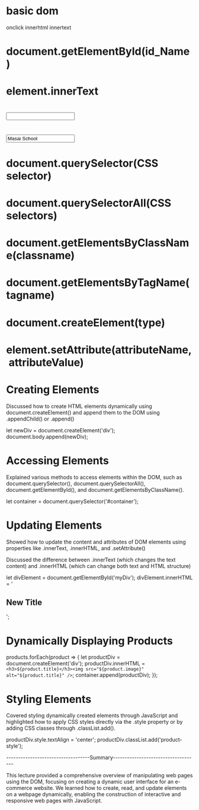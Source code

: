 # basic dom
onclick
innerhtml
innertext



# document.getElementById(id_Name)
# element.innerText
# <input type="text" value=""/>
# <input type="text" value="Masai School"/>
# document.querySelector(CSS selector)
# document.querySelectorAll(CSS selectors)
# document.getElementsByClassName(classname)
# document.getElementsByTagName(tagname)
# document.createElement(type)
# element.setAttribute(attributeName, attributeValue)

# Creating Elements
Discussed how to create HTML elements dynamically using document.createElement() and append them to the DOM using .appendChild() or .append()

let newDiv = document.createElement('div');
document.body.append(newDiv);

# Accessing Elements
Explained various methods to access elements within the DOM, such as document.querySelector(), document.querySelectorAll(), document.getElementById(), and document.getElementsByClassName().

let container = document.querySelector('#container');

# Updating Elements
Showed how to update the content and attributes of DOM elements using properties like .innerText, .innerHTML, and .setAttribute()

Discussed the difference between .innerText (which changes the text content) and .innerHTML (which can change both text and HTML structure)

let divElement = document.getElementById('myDiv');
divElement.innerHTML = '<h2>New Title</h2>';


# Dynamically Displaying Products

products.forEach(product => {
  let productDiv = document.createElement('div');
  productDiv.innerHTML = `<h3>${product.title}</h3><img src="${product.image}" alt="${product.title}" />`;
  container.append(productDiv);
});


# Styling Elements
Covered styling dynamically created elements through JavaScript and highlighted how to apply CSS styles directly via the .style property or by adding CSS classes through .classList.add().

productDiv.style.textAlign = 'center';
productDiv.classList.add('product-style');


-----------------------------------Summary------------------------------------


This lecture provided a comprehensive overview of manipulating web pages using the DOM, focusing on creating a dynamic user interface for an e-commerce website. We learned how to create, read, and update elements on a webpage dynamically, enabling the construction of interactive and responsive web pages with JavaScript.